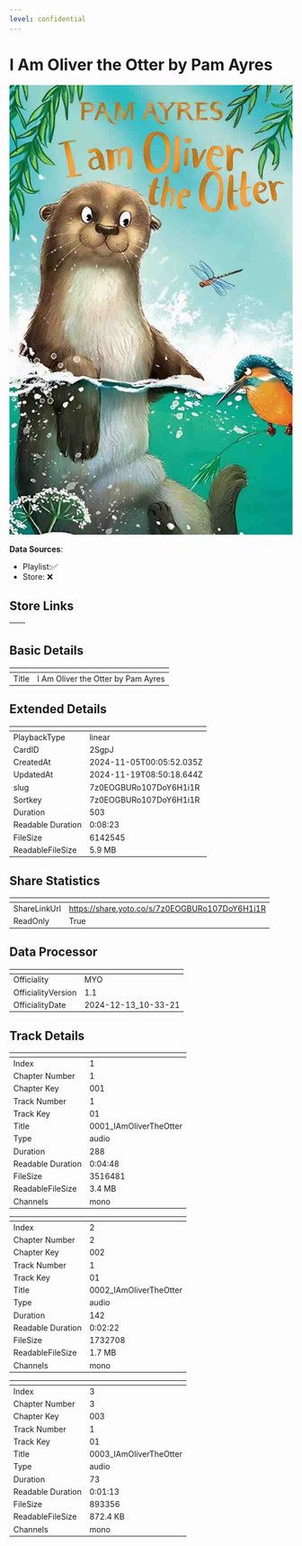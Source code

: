 ```yaml
---
level: confidential
---
```

# I Am Oliver the Otter by Pam Ayres

![card_[2SgpJ].png](../../img/cards/card_[2SgpJ].png)

**Data Sources**: 

- Playlist:✅
- Store: ❌


## Store Links

| <!-- --> | <!-- --> |
| - | - |


## Basic Details

| <!-- --> | <!-- --> |
| - | - |
| Title | I Am Oliver the Otter by Pam Ayres |


## Extended Details

| <!-- --> | <!-- --> |
| - | - |
| PlaybackType | linear |
| CardID | 2SgpJ |
| CreatedAt | 2024-11-05T00:05:52.035Z |
| UpdatedAt | 2024-11-19T08:50:18.644Z |
| slug | 7z0EOGBURo107DoY6H1i1R |
| Sortkey | 7z0EOGBURo107DoY6H1i1R |
| Duration | 503 |
| Readable Duration | 0:08:23 |
| FileSize | 6142545 |
| ReadableFileSize | 5.9 MB |


## Share Statistics

| <!-- --> | <!-- --> |
| - | - |
| ShareLinkUrl | https://share.yoto.co/s/7z0EOGBURo107DoY6H1i1R |
| ReadOnly | True |


## Data Processor

| <!-- --> | <!-- --> |
| - | - |
| Officiality | MYO
| OfficialityVersion | 1.1
| OfficialityDate | 2024-12-13_10-33-21


## Track Details

| <!-- --> | <!-- --> |
| - | - |
| Index | 1 |
| Chapter Number | 1 |
| Chapter Key | 001 |
| Track Number | 1 |
| Track Key | 01 |
| Title | 0001_IAmOliverTheOtter |
| Type | audio |
| Duration | 288 |
| Readable Duration | 0:04:48 |
| FileSize | 3516481 |
| ReadableFileSize | 3.4 MB |
| Channels | mono |

| <!-- --> | <!-- --> |
| - | - |
| Index | 2 |
| Chapter Number | 2 |
| Chapter Key | 002 |
| Track Number | 1 |
| Track Key | 01 |
| Title | 0002_IAmOliverTheOtter |
| Type | audio |
| Duration | 142 |
| Readable Duration | 0:02:22 |
| FileSize | 1732708 |
| ReadableFileSize | 1.7 MB |
| Channels | mono |

| <!-- --> | <!-- --> |
| - | - |
| Index | 3 |
| Chapter Number | 3 |
| Chapter Key | 003 |
| Track Number | 1 |
| Track Key | 01 |
| Title | 0003_IAmOliverTheOtter |
| Type | audio |
| Duration | 73 |
| Readable Duration | 0:01:13 |
| FileSize | 893356 |
| ReadableFileSize | 872.4 KB |
| Channels | mono |

